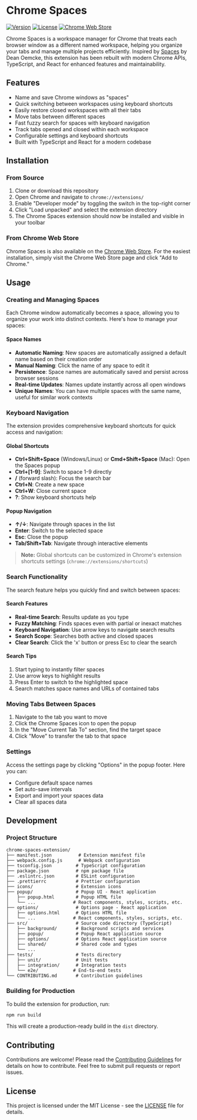 # Chrome Spaces

[![Version](https://img.shields.io/badge/version-1.0.0-blue.svg)](https://github.com/yourusername/chrome-spaces/releases)
[![License](https://img.shields.io/badge/license-MIT-green.svg)](https://opensource.org/licenses/MIT)
[![Chrome Web Store](https://img.shields.io/badge/chrome%20web%20store-available-brightgreen.svg)](https://chrome.google.com/webstore/detail/your-extension-id)

Chrome Spaces is a workspace manager for Chrome that treats each browser window as a different named workspace, helping you organize your tabs and manage multiple projects efficiently. Inspired by [Spaces](https://github.com/deanoemcke/spaces) by Dean Oemcke, this extension has been rebuilt with modern Chrome APIs, TypeScript, and React for enhanced features and maintainability.

## Features

- Name and save Chrome windows as "spaces"
- Quick switching between workspaces using keyboard shortcuts
- Easily restore closed workspaces with all their tabs
- Move tabs between different spaces
- Fast fuzzy search for spaces with keyboard navigation
- Track tabs opened and closed within each workspace
- Configurable settings and keyboard shortcuts
- Built with TypeScript and React for a modern codebase

## Installation

### From Source

1. Clone or download this repository
2. Open Chrome and navigate to `chrome://extensions/`
3. Enable "Developer mode" by toggling the switch in the top-right corner
4. Click "Load unpacked" and select the extension directory
5. The Chrome Spaces extension should now be installed and visible in your toolbar

### From Chrome Web Store

Chrome Spaces is also available on the [Chrome Web Store](https://chrome.google.com/webstore/detail/your-extension-id). For the easiest installation, simply visit the Chrome Web Store page and click "Add to Chrome."

## Usage

### Creating and Managing Spaces

Each Chrome window automatically becomes a space, allowing you to organize your work into distinct contexts. Here's how to manage your spaces:

#### Space Names

- **Automatic Naming**: New spaces are automatically assigned a default name based on their creation order
- **Manual Naming**: Click the name of any space to edit it
- **Persistence**: Space names are automatically saved and persist across browser sessions
- **Real-time Updates**: Names update instantly across all open windows
- **Unique Names**: You can have multiple spaces with the same name, useful for similar work contexts

### Keyboard Navigation

The extension provides comprehensive keyboard shortcuts for quick access and navigation:

#### Global Shortcuts

- **Ctrl+Shift+Space** (Windows/Linux) or **Cmd+Shift+Space** (Mac): Open the Spaces popup
- **Ctrl+[1-9]**: Switch to space 1-9 directly
- **/** (forward slash): Focus the search bar
- **Ctrl+N**: Create a new space
- **Ctrl+W**: Close current space
- **?**: Show keyboard shortcuts help

#### Popup Navigation

- **↑/↓**: Navigate through spaces in the list
- **Enter**: Switch to the selected space
- **Esc**: Close the popup
- **Tab/Shift+Tab**: Navigate through interactive elements

> **Note:** Global shortcuts can be customized in Chrome's extension shortcuts settings (`chrome://extensions/shortcuts`)

### Search Functionality

The search feature helps you quickly find and switch between spaces:

#### Search Features

- **Real-time Search**: Results update as you type
- **Fuzzy Matching**: Finds spaces even with partial or inexact matches
- **Keyboard Navigation**: Use arrow keys to navigate search results
- **Search Scope**: Searches both active and closed spaces
- **Clear Search**: Click the 'x' button or press Esc to clear the search

#### Search Tips

1. Start typing to instantly filter spaces
2. Use arrow keys to highlight results
3. Press Enter to switch to the highlighted space
4. Search matches space names and URLs of contained tabs

### Moving Tabs Between Spaces

1. Navigate to the tab you want to move
2. Click the Chrome Spaces icon to open the popup
3. In the "Move Current Tab To" section, find the target space
4. Click "Move" to transfer the tab to that space

### Settings

Access the settings page by clicking "Options" in the popup footer. Here you can:

- Configure default space names
- Set auto-save intervals
- Export and import your spaces data
- Clear all spaces data

## Development

### Project Structure

```
chrome-spaces-extension/
├── manifest.json          # Extension manifest file
├── webpack.config.js      # Webpack configuration
├── tsconfig.json         # TypeScript configuration
├── package.json          # npm package file
├── .eslintrc.json        # ESLint configuration
├── .prettierrc           # Prettier configuration
├── icons/                # Extension icons
├── popup/                # Popup UI - React application
│   ├── popup.html        # Popup HTML file
│   └── ...              # React components, styles, scripts, etc.
├── options/              # Options page - React application
│   ├── options.html      # Options HTML file
│   └── ...              # React components, styles, scripts, etc.
├── src/                  # Source code directory (TypeScript)
│   ├── background/       # Background scripts and services
│   ├── popup/            # Popup React application source
│   ├── options/          # Options React application source
│   ├── shared/           # Shared code and types
│   └── ...
├── tests/                # Tests directory
│   ├── unit/             # Unit tests
│   ├── integration/      # Integration tests
│   └── e2e/             # End-to-end tests
└── CONTRIBUTING.md       # Contribution guidelines
```

### Building for Production

To build the extension for production, run:

```bash
npm run build
```

This will create a production-ready build in the `dist` directory.

## Contributing

Contributions are welcome! Please read the [Contributing Guidelines](CONTRIBUTING.md) for details on how to contribute. Feel free to submit pull requests or report issues.

## License

This project is licensed under the MIT License - see the [LICENSE](LICENSE) file for details.
